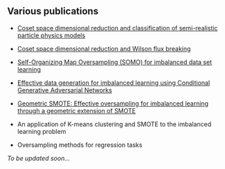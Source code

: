 ## Various publications

- [Coset space dimensional reduction and classification of semi-realistic particle physics models](http://onlinelibrary.wiley.com/doi/10.1002/prop.200710515/abstract)

- [Coset space dimensional reduction and Wilson flux breaking](https://link.springer.com/article/10.1140/epjc/s10052-008-0822-0)

- [Self-Organizing Map Oversampling (SOMO) for imbalanced data set learning](https://github.com/gdouzas/publications/tree/master/somo)

- [Effective data generation for imbalanced learning using Conditional Generative Adversarial Networks](https://github.com/gdouzas/publications/tree/master/cgan)

- [Geometric SMOTE: Effective oversampling for imbalanced learning through a geometric extension of SMOTE](https://github.com/gdouzas/publications/tree/master/gsmote)

- An application of K-means clustering and SMOTE to the imbalanced learning problem

- Oversampling methods for regression tasks

*To be updated soon...*